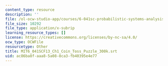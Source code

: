 ```yaml
---
content_type: resource
description: ''
file: /ol-ocw-studio-app/courses/6-041sc-probabilistic-systems-analysis-and-applied-probability-fall-2013/ac86ba8faaa85a088ca3fb40395e4e77_MIT6_041SCF13_Ch1_Coin_Toss_Puzzle_300k.vtt
file_size: 10292
file_type: application/x-subrip
learning_resource_types: []
license: https://creativecommons.org/licenses/by-nc-sa/4.0/
ocw_type: OCWFile
resourcetype: Other
title: MIT6_041SCF13_Ch1_Coin_Toss_Puzzle_300k.srt
uid: ac86ba8f-aaa8-5a08-8ca3-fb40395e4e77
---
```

